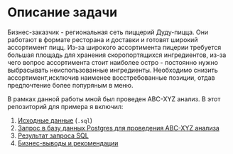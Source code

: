 # Описание задачи

Бизнес-заказчик - региональная сеть пиццерий Дуду-пицца. Они работают в формате ресторана и доставки и готовят широкий ассортимент пицц. Из-за широкого ассортимента пицерии требуется большая площадь для хранения скоропортящихся ингредиентов, из-за чего вопрос ассортимента стоит наиболее остро - постоянно нужно выбрасывать неиспользованные ингредиенты. Необходимо снизить ассортимент,исключив наименее восстребованные позиции, отдав предпочтение более попуряным в меню.

В рамках данной работы мной был проведен ABC-XYZ анализ. В этот репозиторий для примера я включил:

1. [Исходные данные](https://github.com/NikitaMaslov93/PortfolioProjects/edit/main/SQL/ABC-XYZ%20%D0%B0%D0%BD%D0%B0%D0%BB%D0%B8%D0%B7/5_query_full_sql.sql) (`.sql`)
2. [Запрос в базу данных Postgres для проведения ABC-XYZ анализа](https://github.com/NikitaMaslov93/PortfolioProjects/edit/main/SQL/ABC-XYZ%20%D0%B0%D0%BD%D0%B0%D0%BB%D0%B8%D0%B7/5_query_full_sql.sql)
3. [Результат запроса SQL](https://github.com/NikitaMaslov93/PortfolioProjects/edit/main/SQL/ABC-XYZ%20%D0%B0%D0%BD%D0%B0%D0%BB%D0%B8%D0%B7/image.png)
4. [Бизнес-выводы и рекомендации](https://github.com/NikitaMaslov93/PortfolioProjects/edit/main/SQL/ABC-XYZ%20%D0%B0%D0%BD%D0%B0%D0%BB%D0%B8%D0%B7/5_query_full_sql.sql)

